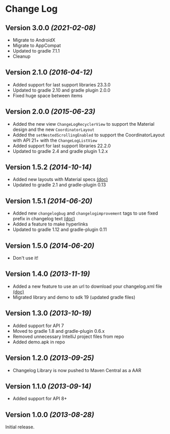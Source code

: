 Change Log
===============================================================================

Version 3.0.0 *(2021-02-08)*
----------------------------
* Migrate to AndroidX
* Migrate to AppCompat
* Updated to gradle 7.1.1
* Cleanup

Version 2.1.0 *(2016-04-12)*
----------------------------
 * Added support for last support libraries 23.3.0
 * Updated to gradle 2.10 and gradle plugin 2.0.0
 * Fixed huge space between items

Version 2.0.0 *(2015-06-23)*
----------------------------
 * Added the new view `ChangeLogRecyclerView` to support the Material design and the new `CoordinatorLayout`
 * Added the `setNestedScrollingEnabled` to support the CoordinatorLayout with API 21+ with the `ChangeLogListView`
 * Added support for last support libraries 22.2.0
 * Updated to gradle 2.4 and gradle plugin 1.2.x

Version 1.5.2 *(2014-10-14)*
----------------------------
 * Added new layouts with Material specs [(doc)](/doc/CUSTOMIZATION.md#layouts-with-material-specs)
 * Updated to gradle 2.1 and gradle-plugin 0.13

Version 1.5.1 *(2014-06-20)*
----------------------------
 * Added new `changelogbug` and `changelogimprovement` tags to use fixed prefix in changelog text [(doc)](/doc/CUSTOMIZATION.md#bug-and-improvement-tags)
 * Added a feature to make hyperlinks
 * Updated to gradle 1.12 and gradle-plugin 0.11


Version 1.5.0 *(2014-06-20)*
----------------------------
 * Don't use it!


Version 1.4.0 *(2013-11-19)*
----------------------------
 * Added a new feature to use an url to download your changelog.xml file [(doc)](/doc/CUSTOMIZATION.md#use-an-url-to-download-the-changelog.xml-file)
 * Migrated library and demo to sdk 19 (updated gradle files)


Version 1.3.0 *(2013-10-19)*
----------------------------

 * Added support for API 7
 * Moved to gradle 1.8 and gradle-plugin 0.6.x
 * Removed unnecessary IntelliJ project files from repo
 * Added demo.apk in repo


Version 1.2.0 *(2013-09-25)*
----------------------------

 * Changelog Library is now pushed to Maven Central as a AAR


Version 1.1.0 *(2013-09-14)*
----------------------------

 * Added support for API 8+


Version 1.0.0 *(2013-08-28)*
----------------------------
Initial release.